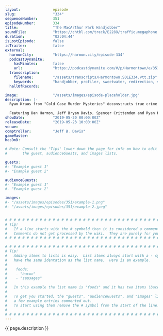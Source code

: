 ```yaml
---
layout:               episode
slug:                 "334"
sequenceNumber:       351
episodeNumber:        334
title:                "The MacArthur Park Handjobber"
soundFile:            "https://chtbl.com/track/E2288/traffic.megaphone.fm/STA6011347392.mp3?updated=1596570113"
duration:             "02:04:44"
isLostEpisode:        false
isTrailer:            false
external:
  harmonCity:         "https://harmon.city/episode-334"
  podcastDynamite:
    hasMinutes:       false
    url:              "https://podcastdynamite.com/#/p/Harmontown/e/351/334"
  transcription:
    filename:         "/assets/transcripts/Harmontown.S01E334.vtt.zip"
    keywords:         "handjobber, profiler, sweetwater, redirection, shorewood, surgered, borden, psychopath, gus, cbd, dispatch, coloring, 911, alibi, socket, sociopath, inducing, lizzie, macarthur, unsolved, four-year-old, mysteries, nihilistic, abuser, contacted"
  hallOfRecords:      

image:                "/assets/images/episode-placeholder.jpg"
description: |-
  Ryan Kraus from "Cold Case Murder Mysteries" deconstructs true crime and horror and what it means to be the perfect crime, and how one day we're all going to be robots. Also, Spencer's balls are too big.
  
  Featuring Dan Harmon, Jeff Bryan Davis, Spencer Crittenden and Ryan Kraus.
showDate:             "2019-05-20 00:00:00Z"
releaseDate:          "2019-05-23 10:00:00Z"
venue:                
comptroller:          "Jeff B. Davis"
gameMaster:           
hasDnD:               

# Note: Consult the "Tips" lower down the page for info on how to edit
#       the guest, audienceGuests, and images lists.

guests:
#- "Example guest 1"
#- "Example guest 2"

audienceGuests:
#- "Example guest 1"
#- "Example guest 2"

images:
#- "/assets/images/episodes/351/example-1.png"
#- "/assets/images/episodes/351/example-2.jpeg"


# # # # # # # # # # # # # # # # # # # # # # # # # # # # # # # # # # # # # # # # # # # # #
# Tip!
#   If a line starts with the # symbold then it is considered a comment.
#   Comments do not get processed by the wiki.  They are purely for your information.
# # # # # # # # # # # # # # # # # # # # # # # # # # # # # # # # # # # # # # # # # # # # #

# # # # # # # # # # # # # # # # # # # # # # # # # # # # # # # # # # # # # # # # # # # # #
# Tip!
#   Adding items to lists is easy.  List items always start with a - symbol and have
#   have the same identation as the list name.  Here is an example.
#
#    foods:
#    - "bacon"
#    - "sausages"
#
#   In this example the list name is "foods" and it has two items (bacon, and sausages).
#
#   To get you started, the "guests", "audienceGuests", and "images" lists below have
#   a few example entries commented out.
#   To start using them remove the # symbol from the start of the line.
#
# # # # # # # # # # # # # # # # # # # # # # # # # # # # # # # # # # # # # # # # # # # # #
---
```


<!-- The episode description will be rendered here -->
{{ page.description }}

<!-- Add your content BELOW here -->
<!-- vvvvvvvvvvvvvvvvvvvvvvvvvvv -->




<!-- ^^^^^^^^^^^^^^^^^^^^^^^^^^^ -->
<!-- Add your content ABOVE here -->

<!-- The episode gallery will be rendered here -->